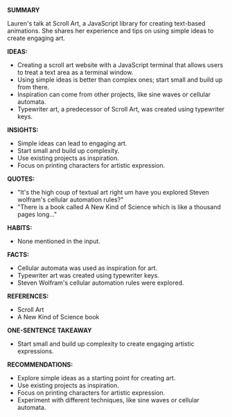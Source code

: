 **SUMMARY**

Lauren's talk at Scroll Art, a JavaScript library for creating text-based animations. She shares her experience and tips on using simple ideas to create engaging art.

**IDEAS:**
* Creating a scroll art website with a JavaScript terminal that allows users to treat a text area as a terminal window.
* Using simple ideas is better than complex ones; start small and build up from there.
* Inspiration can come from other projects, like sine waves or cellular automata.
* Typewriter art, a predecessor of Scroll Art, was created using typewriter keys.

**INSIGHTS:**
* Simple ideas can lead to engaging art.
* Start small and build up complexity.
* Use existing projects as inspiration.
* Focus on printing characters for artistic expression.

**QUOTES:**
* "It's the high coup of textual art right um have you explored Steven wolfram's cellular automation rules?"
* "There is a book called A New Kind of Science which is like a thousand pages long..."

**HABITS:**
* None mentioned in the input.

**FACTS:**
* Cellular automata was used as inspiration for art.
* Typewriter art was created using typewriter keys.
* Steven Wolfram's cellular automation rules were explored.

**REFERENCES:**
* Scroll Art
* A New Kind of Science book

**ONE-SENTENCE TAKEAWAY**
* Start small and build up complexity to create engaging artistic expressions.

**RECOMMENDATIONS:**
* Explore simple ideas as a starting point for creating art.
* Use existing projects as inspiration.
* Focus on printing characters for artistic expression.
* Experiment with different techniques, like sine waves or cellular automata.


